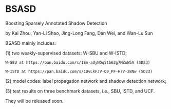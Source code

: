 # BSASD
Boosting Sparsely Annotated Shadow Detection

by Kai Zhou, Yan-Li Shao, Jing-Long Fang, Dan Wei, and Wan-Lu Sun

BSASD mainly includes:

(1) two weakly-supervised datasets: W-SBU and W-ISTD; 

    W-SBU at https://pan.baidu.com/s/1Sn-aUyNDq5tb62g7MZoW5A (SD23)

    W-ISTD at https://pan.baidu.com/s/1DvLkFJV-Q9_PF-H7V-zBNw (SD23)

(2) model codes: label propagation network and shadow detection network; 

(3) test results on three benchmark datasets, i.e., SBU, ISTD, and UCF.

They will be released soon.
